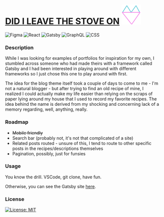 # [DID I LEAVE THE STOVE ON](https://gatsbyblogmain59051.gatsbyjs.io/) ![logo](./src/images/logo%20small.svg)

![Figma](https://img.shields.io/badge/Figma-F24E1E?style=for-the-badge&logo=figma&logoColor=white)
![React](https://img.shields.io/badge/React-20232A?style=for-the-badge&logo=react&logoColor=61DAFB)
![Gatsby](https://img.shields.io/badge/Gatsby-663399?style=for-the-badge&logo=gatsby&logoColor=white)
![GraphQL](https://img.shields.io/badge/-GraphQL-E10098?style=for-the-badge&logo=graphql&logoColor=white)
![CSS](https://img.shields.io/badge/CSS-239120?&style=for-the-badge&logo=css3&logoColor=white)

### Description

While I was looking for examples of portfolios for inspiration for my own, I stumbled across someone who had made theirs with a framework called Gatsby and I had been interested in playing around with different frameworks so I just chose this one to play around with first.

The idea for the blog theme itself took a couple of days to come to me - I'm not a natural blogger - but after trying to find an old recipe of mine, I realized I could actually make my life easier than relying on the scraps of paper lying around my house that I used to record my favorite recipes. The idea behind the name is derived from my shocking and concerning lack of a memory regarding, well, anything, really.

### Roadmap

- ~~Mobile friendly~~
- Search bar (probably not, it's not that complicated of a site)
- Related posts routed - unsure of this, I tend to route to other specific posts in the recipes/descriptions themselves
- Pagination, possibly, just for funsies

### Usage

You know the drill. VSCode, git clone, have fun.

Otherwise, you can see the Gatsby site [here](https://main--did-i-leave-the-stove-on.netlify.app/).

### License

[![License: MIT](https://img.shields.io/badge/License-MIT-yellow.svg)](https://opensource.org/licenses/MIT)
